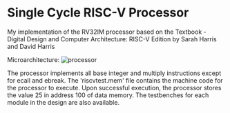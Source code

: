 # Single Cycle RISC-V Processor
My implementation of the RV32IM processor based on the Textbook - Digital Design and Computer Architecture: RISC-V Edition by Sarah Harris and David Harris

Microarchitecture:
![processor](https://github.com/PankajNair/Single-Cycle-RISC-Processor/blob/main/processor.png)

The processor implements all base integer and multiply instructions except for ecall and ebreak. The 'riscvtest.mem' file contains the machine code for the processor to execute. Upon successful execution, the processor stores the value 25 in address 100 of data memory. The testbenches for each module in the design are also available.
